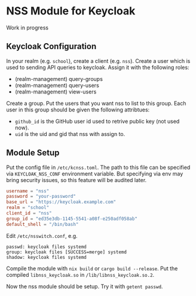 # NSS Module for Keycloak

Work in progress

## Keycloak Configuration

In your realm (e.g. `school`), create a client (e.g. `nss`). Create a user which is used to sending API queries to keycloak. Assign it with the following roles:

- (realm-management) query-groups
- (realm-management) query-users
- (realm-management) view-users

Create a group. Put the users that you want nss to list to this group. Each user in this group should be given the following attribtues:
- `github_id` is the GitHub user id used to retrive public key (not used now).
- `uid` is the uid and gid that nss with assign to.

## Module Setup

Put the config file in `/etc/kcnss.toml`. The path to this file can be specified via `KEYCLOAK_NSS_CONF` environment variable. But specifying via env may bring security issues, so this feature will be audited later.

```toml
username = "nss"
password = "your-password"
base_url = "https://keycloak.example.com"
realm = "school"
client_id = "nss"
group_id = "ed35e3db-1145-5541-a08f-e250adf058ab"
default_shell = "/bin/bash"
```

Edit `/etc/nsswitch.conf`, e.g.
```
passwd: keycloak files systemd
group: keycloak files [SUCCESS=merge] systemd
shadow: keycloak files systemd
```

Compile the module with `nix build` or `cargo build --release`. Put the compiled `libnss_keycloak.so` in `/lib/libnss_keycloak.so.2`.

Now the nss module should be setup. Try it with `getent passwd`.

